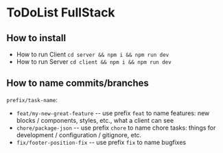 # ToDoList FullStack

## How to install

-   How to run Client
    `cd server && npm i && npm run dev`
-   How to run Server
    `cd client && npm i && npm run dev`

## How to name commits/branches

`prefix/task-name`:

-   `feat/my-new-great-feature` -- use prefix `feat` to name features: new blocks / components, styles, etc., what a client can see
-   `chore/package-json` -- use prefix `chore` to name chore tasks: things for development / configuration / gitignore, etc.
-   `fix/footer-position-fix` -- use prefix `fix` to name bugfixes
